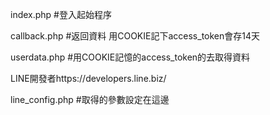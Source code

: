index.php #登入起始程序

callback.php #返回資料 用COOKIE記下access_token會存14天

userdata.php #用COOKIE記憶的access_token的去取得資料

LINE開發者https://developers.line.biz/ 

line_config.php #取得的參數設定在這邊
